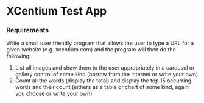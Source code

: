 XCentium Test App
======

### Requirements

Write a small user friendly program that allows the user to type a URL for a given website (e.g. xcentium.com) and the program will then do the following:

1. List all images and show them to the user appropriately in a carousel or gallery control of some kind (borrow from the internet or write your own)
2. Count all the words (display the total) and display the top 15 occurring words and their count (eithers as a table or chart of some kind, again you choose or write your own)
